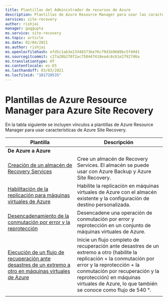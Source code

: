 ```yaml
---
title: Plantillas del Administrador de recursos de Azure
description: Plantillas de Azure Resource Manager para usar las características de Azure Site Recovery.
services: site-recovery
author: rishjai
manager: gaggupta
ms.service: site-recovery
ms.topic: article
ms.date: 02/04/2021
ms.author: rishjai
ms.openlocfilehash: efd5c1ab3e23348373be76c79d1b9689bc5f4941
ms.sourcegitcommit: c27a20b278f2ac758447418ea4c8c61e27927d6a
ms.translationtype: HT
ms.contentlocale: es-ES
ms.lasthandoff: 03/03/2021
ms.locfileid: "101720535"
---
```

# <a name="azure-resource-manager-templates-for-azure-site-recovery"></a>Plantillas de Azure Resource Manager para Azure Site Recovery

En la tabla siguiente se incluyen vínculos a plantillas de Azure Resource Manager para usar características de Azure Site Recovery.

| Plantilla | Descripción |
|---|---|
|**De Azure a Azure** | |
| [Creación de un almacén de Recovery Services](./quickstart-create-vault-template.md)| Cree un almacén de Recovery Services. El almacén se puede usar con Azure Backup y Azure Site Recovery. |
| [Habilitación de la replicación para máquinas virtuales de Azure](https://aka.ms/asr-arm-enable-replication) | Habilite la replicación en máquinas virtuales de Azure con el almacén existente y la configuración de destino personalizada.|
| [Desencadenamiento de la conmutación por error y la reprotección](https://aka.ms/asr-arm-failover-reprotect) | Desencadene una operación de conmutación por error y reprotección en un conjunto de máquinas virtuales de Azure. |
| [Ejecución de un flujo de recuperación ante desastres de un extremo a otro en máquinas virtuales de Azure](https://aka.ms/asr-arm-e2e-flow) | Inicie un flujo completo de recuperación ante desastres de un extremo a otro (habilite la replicación + la conmutación por error y la reprotección + la conmutación por recuperación y la reprotección) en máquinas virtuales de Azure, lo que también se conoce como flujo de 540 °.|
|   |   |